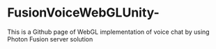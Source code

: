 # FusionVoiceWebGLUnity-
This is a Github page of WebGL implementation of voice chat by using Photon Fusion server solution
